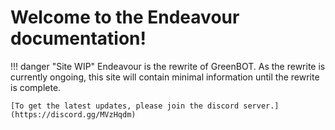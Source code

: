 # Welcome to the Endeavour documentation!

!!! danger "Site WIP"
    Endeavour is the rewrite of GreenBOT.
    As the rewrite is currently ongoing, this site will contain minimal information until the rewrite is complete.
    
    [To get the latest updates, please join the discord server.](https://discord.gg/MVzHqdm)
